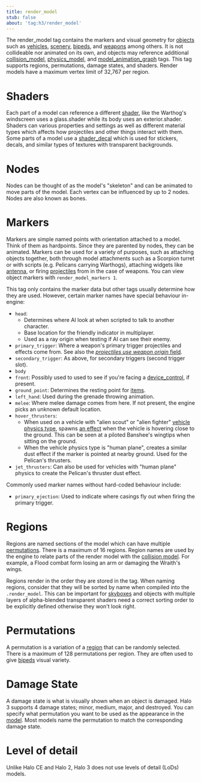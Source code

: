 ```yaml
---
title: render_model
stub: false
about: 'tag:h3/render_model'
---
```

The render_model tag contains the markers and visual geometry for [objects](~object) such as [vehicles](~vehicle), [scenery](~), [bipeds](~biped), and [weapons](~weapon) among others. It is not collideable nor animated on its own, and objects may reference additional [collision_model](~), [physics_model](~), and [model_animation_graph](~) tags. This tag supports regions, permutations, damage states, and shaders. Render models have a maximum vertex limit of 32,767 per region.

# Shaders
Each part of a model can reference a different [shader](~), like the Warthog's windscreen uses a glass.shader while its body uses an exterior.shader. Shaders can various properties and settings as well as different material types which affects how projectiles and other things interact with them. Some parts of a model use a [shader_decal](~) which is used for stickers, decals, and similar types of textures with transparent backgrounds.

# Nodes
Nodes can be thought of as the model's "skeleton" and can be animated to move parts of the model. Each vertex can be influenced by up to 2 nodes. Nodes are also known as bones.

# Markers
Markers are simple named points with orientation attached to a model. Think of them as hardpoints. Since they are parented by nodes, they can be animated. Markers can be used for a variety of purposes, such as attaching objects together, both through model attachments such as a Scorpion turret or with scripts (e.g. Pelicans carrying Warthogs), attaching widgets like [antenna](~), or firing [projectiles](~projectile) from in the case of weapons. You can view object markers with `render_model_markers 1`.

This tag only contains the marker data but other tags usually determine how they are used. However, certain marker names have special behaviour in-engine:

* `head`:
  * Determines where AI look at when scripted to talk to another character.
  * Base location for the friendly indicator in multiplayer.
  * Used as a ray origin when testing if AI can see their enemy.
* `primary_trigger`: Where a weapon's primary trigger projectiles and effects come from. See also the [_projectiles use weapon origin_ field](~weapon#tag-field-triggers-flags-projectiles-use-weapon-origin).
* `secondary_trigger`: As above, for secondary triggers (second trigger slot).
* `body`
* `front`: Possibly used to used to see if you're facing a [device_control](~), if present.
* `ground_point`: Determines the resting point for [items](~item).
* `left_hand`: Used during the grenade throwing animation.
* `melee`: Where melee damage comes from here. If not present, the engine picks an unknown default location.
* `hover_thrusters`:
  * When used on a vehicle with "alien scout" or "alien fighter" [vehicle physics type](~vehicle#tag-field-vehicle-type), spawns [an effect](~vehicle#tag-field-effect) when the vehicle is hovering close to the ground. This can be seen at a piloted Banshee's wingtips when sitting on the ground.
  * When the vehicle physics type is "human plane", creates a similar dust effect if the marker is pointed at nearby ground. Used for the Pelican's thrusters.
* `jet_thrusters`: Can also be used for vehicles with "human plane" physics to create the Pelican's thruster dust effect.

Commonly used marker names without hard-coded behaviour include:

* `primary_ejection`: Used to indicate where casings fly out when firing the primary trigger.

# Regions
Regions are named sections of the model which can have multiple [permutations](#permutations). There is a maximum of 16 regions. Region names are used by the engine to relate parts of the render model with the [collision model](~collision_model). For example, a Flood combat form losing an arm or damaging the Wraith's wings.

Regions render in the order they are stored in the tag. When naming regions, consider that they will be sorted by name when compiled into the `.render_model`. This can be important for [skyboxes](~skyboxes#regions) and objects with multiple layers of alpha-blended transparent shaders need a correct sorting order to be explicitly defined otherwise they won't look right.

# Permutations
A permutation is a variation of a [region](#regions) that can be randomly selected. There is a maximum of 128 permutations per region. They are often used to give [bipeds](~biped) visual variety.

# Damage State
A damage state is what is visually shown when an object is damaged. Halo 3 supports 4 damage states; minor, medium, major, and destroyed. You can specify what permutation you want to be used as the appearance in the [model](~). Most models name the permutation to match the corresponding damage state.

# Level of detail
  Unlike Halo CE and Halo 2, Halo 3 does not use levels of detail (LoDs) models.

